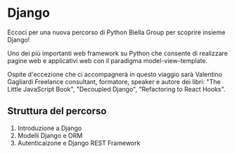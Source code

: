 # Django

Eccoci per una nuova percorso di Python Biella Group per scoprire insieme Django!

Uno dei più importanti web framework su Python che consente di realizzare pagine web e applicativi web con il paradigma model-view-template.

Ospite d'eccezione che ci accompagnerà in questo viaggio sarà Valentino Gagliardi Freelance consultant, formatore, speaker e autore dei libri: "The Little JavaScript Book", "Decoupled Django", "Refactoring to React Hooks".

## Struttura del percorso

1. Introduzione a Django
2. Modelli Django e ORM
3. Autenticaizone e Django REST Framework
